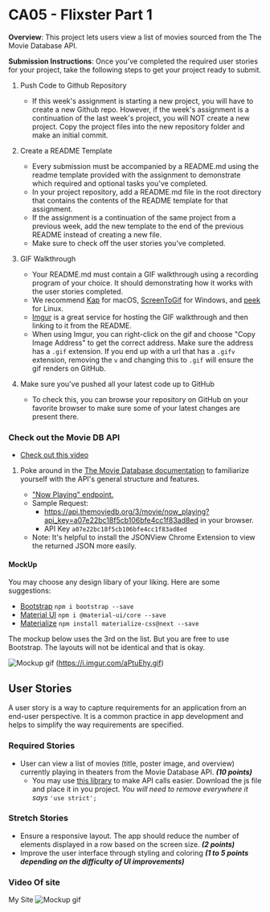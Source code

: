 # CA05 - Flixster Part 1

**Overview**:  This project lets users view a list of movies sourced from the The Movie Database API.

**Submission Instructions**:
Once you've completed the required user stories for your project, take the following steps to get your project ready to submit.

1. Push Code to Github Repository
    - If this week's assignment is starting a new project, you will have to create a new Github repo. However, if the week's assignment is a continuation of the last week's project, you will NOT create a new project. Copy the project files into the new repository folder and make an initial commit.

2. Create a README Template
    - Every submission must be accompanied by a README.md using the readme template provided with the assignment to demonstrate which required and optional tasks you've completed.
    - In your project repository, add a README.md file in the root directory that contains the contents of the README template for that assignment.
    - If the assignment is a continuation of the same project from a previous week, add the new template to the end of the previous README instead of creating a new file.
    - Make sure to check off the user stories you've completed.

3. GIF Walkthrough
    - Your README.md must contain a GIF walkthrough using a recording program of your choice. It should demonstrating how it works with the user stories completed.
    - We recommend [Kap](https://getkap.co/) for macOS, [ScreenToGif](https://www.screentogif.com/) for Windows, and [peek](https://github.com/phw/peek) for Linux.
    - [Imgur](https://imgur.com/upload) is a great service for hosting the GIF walkthrough and then linking to it from the README.
    - When using Imgur, you can right-click on the gif and choose "Copy Image Address" to get the correct address. Make sure the address has a `.gif` extension. If you end up with a url that has a `.gifv` extension, removing the `v` and changing this to `.gif` will ensure the gif renders on GitHub.

4. Make sure you've pushed all your latest code up to GitHub
    - To check this, you can browse your repository on GitHub on your favorite browser to make sure some of your latest changes are present there.


### Check out the Movie DB API

- [Check out this video](https://youtu.be/Hfoi4N1ES-4?t=243)

1. Poke around in the [The Movie Database documentation](https://developers.themoviedb.org/3/getting-started) to familiarize yourself with the API's general structure and features.

    - ["Now Playing" endpoint.](https://developers.themoviedb.org/3/movies/get-now-playing)
    - Sample Request:
        - https://api.themoviedb.org/3/movie/now_playing?api_key=a07e22bc18f5cb106bfe4cc1f83ad8ed in your browser.
        - API Key `a07e22bc18f5cb106bfe4cc1f83ad8ed`
    - Note: It's helpful to install the JSONView Chrome Extension to view the returned JSON more easily.

#### MockUp
You may choose any design libary of your liking. Here are some suggestions:
- [Bootstrap](https://getbootstrap.com/) `npm i bootstrap --save`
- [Material UI](https://material-ui.com) `npm i @material-ui/core --save`
- [Materialize](https://materializecss.com/) `npm install materialize-css@next --save`

The mockup below uses the 3rd on the list. But you are free to use Bootstrap. The layouts will not be identical and that is okay.

<img src="https://i.imgur.com/aPtuEhy.gif" alt="Mockup gif" /> (https://i.imgur.com/aPtuEhy.gif)

## User Stories
A user story is a way to capture requirements for an application from an end-user perspective. It is a common practice in app development and helps to simplify the way requirements are specified.

### Required Stories
- User can view a list of movies (title, poster image, and overview) currently playing in theaters from the Movie Database API. ***(10 points)***
    - You may use [this library](https://github.com/cavestri/themoviedb-javascript-library/) to make API calls easier. Download the js file and place it in you project. *You will need to remove everywhere it says* `'use strict';`

### Stretch Stories
- Ensure a responsive layout. The app should reduce the number of elements displayed in a row based on the screen size. ***(2 points)***
- Improve the user interface through styling and coloring ***(1 to 5 points depending on the difficulty of UI improvements)***

### Video Of site
My Site
<img src="https://i.imgur.com/aPtuEhy.gif" alt="Mockup gif" />